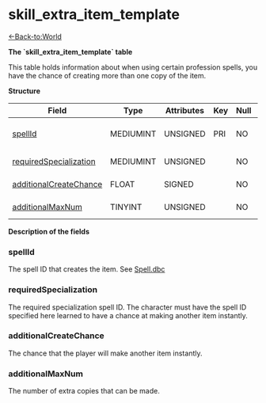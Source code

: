 # skill\_extra\_item\_template

[<-Back-to:World](database-world.md)

**The \`skill\_extra\_item\_template\` table**

This table holds information about when using certain profession spells, you have the chance of creating more than one copy of the item.

**Structure**

| Field                       | Type         | Attributes | Key | Null | Default | Extra | Comment                            |
|-----------------------------|--------------|------------|-----|------|---------|-------|------------------------------------|
| [spellId][1]                | MEDIUMINT | UNSIGNED   | PRI | NO   | 0       |       | SpellId of the item creation spell |
| [requiredSpecialization][2] | MEDIUMINT | UNSIGNED   |     | NO   | 0       |       | Specialization spell id            |
| [additionalCreateChance][3] | FLOAT        | SIGNED     |     | NO   | 0       |       | chance to create add               |
| [additionalMaxNum][4]       | TINYINT   | UNSIGNED   |     | NO   | 0       |       | max num of adds                    |

[1]: #spellid
[2]: #requiredspecialization
[3]: #additionalcreatechance
[4]: #additionalmaxnum

**Description of the fields**

### spellId

The spell ID that creates the item. See [Spell.dbc](Spell)

### requiredSpecialization

The required specialization spell ID. The character must have the spell ID specified here learned to have a chance at making another item instantly.

### additionalCreateChance

The chance that the player will make another item instantly.

### additionalMaxNum

The number of extra copies that can be made.
